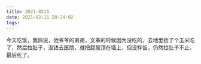 ```yaml
---
title: 2021-0215
date: 2021-02-15 20:24:02
tags:
---
```


今天吃饭，我妈说，他爷爷的弟弟，文革的时候因为没吃的，去地里捡了个玉米吃了，然后拉肚子，没钱去医院，就把屁股顶在墙上，但没拌饭，仍然拉肚子不止，最后死了。